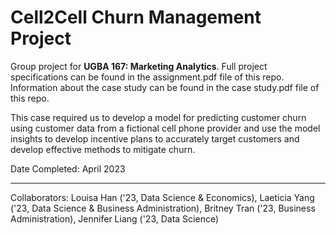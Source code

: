 # Cell2Cell Churn Management Project

Group project for **UGBA 167: Marketing Analytics**. Full project specifications can be found in the assignment.pdf file of this repo. Information about the case study can be found in the case study.pdf file of this repo.

This case required us to develop a model for predicting customer churn using customer data from a fictional cell phone provider and use the model insights to develop incentive plans to accurately target customers and develop effective methods to mitigate churn.

Date Completed: April 2023

---
Collaborators: Louisa Han ('23, Data Science & Economics), Laeticia Yang ('23, Data Science & Business Administration), Britney Tran ('23, Business Administration), Jennifer Liang ('23, Data Science)
